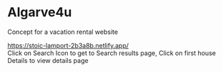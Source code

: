 # Algarve4u

Concept for a vacation rental website

https://stoic-lamport-2b3a8b.netlify.app/  
Click on Search Icon to get to Search results page, Click on first house Details to view details page
